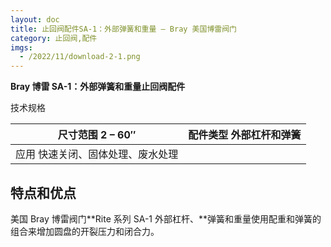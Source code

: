 ```yaml
---
layout: doc
title: 止回阀配件SA-1：外部弹簧和重量 – Bray 美国博雷阀门
category: 止回阀,配件
imgs:
  - /2022/11/download-2-1.png
---
```


**Bray 博雷 SA-1：外部弹簧和重量止回阀配件**

技术规格

| 尺寸范围 2 – 60″                  | 配件类型 外部杠杆和弹簧 |
| --------------------------------- | ----------------------- |
| 应用 快速关闭、固体处理、废水处理 |                         |

## 特点和优点

美国 Bray 博雷阀门**Rite 系列 SA-1 外部杠杆、**弹簧和重量使用配重和弹簧的组合来增加圆盘的开裂压力和闭合力。
